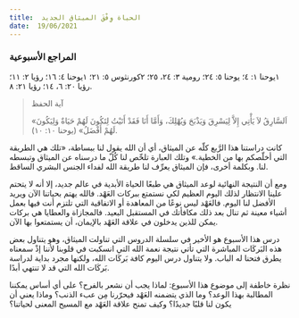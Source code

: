 ```yaml
---
title:  الحياة وِفْقَ الميثاق الجديد
date:  19/06/2021
---
```


### المراجع الأسبوعية
١يوحنا ١: ٤؛ يوحنا ٥: ٢٤؛ رومية ٣: ٢٤، ٢٥؛ ٢كورنثوس ٥: ٢١؛ ١يوحنا ٤: ١٦؛ رؤيا ٢: ١١؛ رؤيا ٢٠: ٦، ١٤؛ رؤيا ٢١: ٨.

> <p>آية الحفظ</p>
> «اَلسَّارِقُ لاَ يَأْتِي إِلاَّ لِيَسْرِقَ وَيَذْبَحَ وَيُهْلِكَ، وَأَمَّا أَنَا فَقَدْ أَتَيْتُ لِتَكُونَ لَهُمْ حَيَاةٌ وَلِيَكُونَ لَهُمْ أَفْضَلُ» (يوحنا ١٠: ١٠).

كانت دراستنا هذا الرَّبع كلّه عن الميثاق، أي أن الله يقول لنا ببساطة، «تلك هي الطريقة التي أخلّصكم بها من الخطية.» وتلك العبارة تلخّص لنا كُلّ ما درسناه عن الميثاق وتبسطه لنا. وبكلمة أخرى، فإن الميثاق يعرِّف لنا طريقة الله لفداء الجنس البشري الساقط.

ومع أن النتيجة النهائية لوعد الميثاق هي طبعًا الحياة الأبدية في عالم جديد، إلا أنه لا يتحتم علينا الانتظار لذلك اليوم العظيم لكي نستمتع ببركات العَهْد. فالله يهتم بحياتنا الآن ويريد الأفضل لنا اليوم. فالعَهْد ليس نوعًا من المعاهدة أو الاتفاقية التي تلتزم أنت فيها بعمل أشياء معينة ثم تنال بعد ذلك مكافأتك في المستقبل البعيد. فالمجازاة والعطايا هي بركات يمكن للذين يدخلون في علاقة العَهْد بالإيمان، أن يستمتعوا بها الآن.

درس هذا الأسبوع هو الأخير في سلسلة الدروس التي تناولت الميثاق، وهو يتناول بعض هذه البَركَات المباشرة التي تأتي نتيجة نعمة الله التي انسكبت في قلوبنا لأننا إذْ سمعناه يطرق فتحنا له الباب. ولا يتناول درس اليوم كافة بَركَات الله، ولكنها مجرد بداية لدراسة بَركَات الله التي قد لا تنتهي أبدًا.

نظرة خاطفة إلى موضوع هذا الأسبوع: لماذا يجب أن نشعر بالفرح؟ على أي أساس يمكننا المطالبة بهذا الوعد؟ وما الذي يتضمنه العَهْد فيحرّرنا مِن عبء الذنب؟ وماذا يعني أن يكون لنا قلبًا جديدًا؟ وكيف تمنح علاقة العَهْد مع المسيح المعنى لحياتنا؟